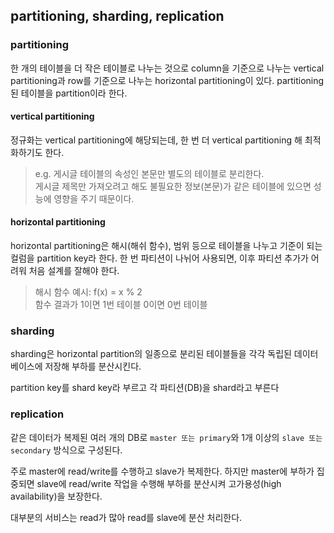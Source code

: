 ## partitioning, sharding, replication

### partitioning

한 개의 테이블을 더 작은 테이블로 나누는 것으로 column을 기준으로 나누는 vertical partitioning과 row를 기준으로 나누는 horizontal partitioning이 있다. partitioning된 테이블을 partition이라 한다.

#### vertical partitioning

정규화는 vertical partitioning에 해당되는데, 한 번 더 vertical partitioning 해 최적화하기도 한다.

> e.g. 게시글 테이블의 속성인 본문만 별도의 테이블로 분리한다.\
> 게시글 제목만 가져오려고 해도 불필요한 정보(본문)가 같은 테이블에 있으면 성능에 영향을 주기 때문이다.

#### horizontal partitioning

horizontal partitioning은 해시(해쉬 함수), 범위 등으로 테이블을 나누고 기준이 되는 컬럼을 partition key라 한다. 한 번 파티션이 나뉘어 사용되면, 이후 파티션 추가가 어려워 처음 설계를 잘해야 한다.

> 해시 함수 예시: f(x) = x % 2\
> 함수 결과가 1이면 1번 테이블 0이면 0번 테이블

### sharding

sharding은 horizontal partition의 일종으로 분리된 테이블들을 각각 독립된 데이터베이스에 저장해 부하를 분산시킨다.

partition key를 shard key라 부르고 각 파티션(DB)을 shard라고 부른다

### replication

같은 데이터가 복제된 여러 개의 DB로 `master 또는 primary`와 1개 이상의 `slave 또는 secondary` 방식으로 구성된다.

주로 master에 read/write를 수행하고 slave가 복제한다. 하지만 master에 부하가 집중되면 slave에 read/write 작업을 수행해 부하를 분산시켜 고가용성(high availability)을 보장한다.

대부분의 서비스는 read가 많아 read를 slave에 분산 처리한다.
